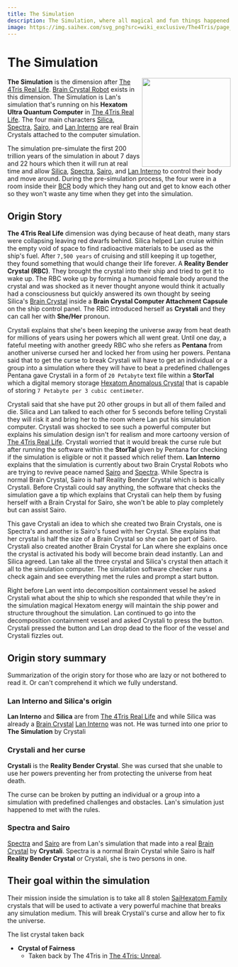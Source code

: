 ```yaml
---
title: The Simulation
description: The Simulation, where all magical and fun things happened.
image: https://img.saihex.com/svg_png?src=wiki_exclusive/The4Tris/page_icon/dimensions/the_simulation/the_simulation.svg
---
```

# The Simulation
<img align="right" width="200" src="https://img.saihex.com/svg_png?src=wiki_exclusive/The4Tris/page_icon/dimensions/the_simulation/the_simulation.svg">

**The Simulation** is the dimension after [The 4Tris Real Life](../Dimensions/real_life). [Brain Crystal Robot](../logic/Brain_Crystal#brain-crystal-robot) exists in this dimension. The Simulation is Lan's simulation that's running on his **Hexatom Ultra Quantum Computer** in [The 4Tris Real Life](../Dimensions/real_life). The four main characters [Silica](../Characters/Silica), [Spectra](../Characters/Spectra), [Sairo](../Characters/Sairo), and [Lan Interno](../Characters/Lan_Interno) are real Brain Crystals attached to the computer simulation.

The simulation pre-simulate the first 200 trillion years of the simulation in about 7 days and 22 hours which then it will run at real time and allow [Silica](../Characters/Silica), [Spectra](../Characters/Spectra), [Sairo](../Characters/Sairo), and [Lan Interno](../Characters/Lan_Interno) to control their body and move around. During the pre-simulation process, the four were in a room inside their [BCR](../logic/Brain_Crystal#brain-crystal-robot) body which they hang out and get to know each other so they won't waste any time when they get into the simulation.

## Origin Story
**The 4Tris Real Life** dimension was dying because of heat death, many stars were collapsing leaving red dwarfs behind. Silica helped Lan cruise within the empty void of space to find radioactive materials to be used as the ship's fuel. After `7,500 years` of cruising and still keeping it up together, they found something that would change their life forever. A **Reality Bender Crystal (RBC)**. They brought the crystal into their ship and tried to get it to wake up. The RBC woke up by forming a humanoid female body around the crystal and was shocked as it never thought anyone would think it actually had a consciousness but quickly answered its own thought by seeing Silica's [Brain Crystal](../logic/Brain_Crystal) inside a **Brain Crystal Computer Attachment Capsule** on the ship control panel. The RBC introduced herself as **Crystali** and they can call her with **She/Her** pronoun.

Crystali explains that she's been keeping the universe away from heat death for millions of years using her powers which all went great. Until one day, a fateful meeting with another greedy RBC who she refers as **Pentana** from another universe cursed her and locked her from using her powers. Pentana said that to get the curse to break Crystali will have to get an individual or a group into a simulation where they will have to beat a predefined challenges Pentana gave Crystali in a form of `20 Petabyte` text file within a **StorTal** which a digital memory storage [Hexatom Anomalous Crystal](../logic/Hexatom) that is capable of storing `7 Petabyte per 3 cubic centimeter`.

Crystali said that she have put 20 other groups in but all of them failed and die. Silica and Lan talked to each other for 5 seconds before telling Crystali they will risk it and bring her to the room where Lan put his simulation computer. Crystali was shocked to see such a powerful computer but explains his simulation design isn't for realism and more cartoony version of [The 4Tris Real Life](../Dimensions/real_life). Crystali worried that it would break the curse rule but after running the software within the **StorTal** given by Pentana for checking if the simulation is eligible or not it passed which relief them. **Lan Interno** explains that the simulation is currently about two Brain Crystal Robots who are trying to revive peace named [Sairo](../Characters/Sairo) and [Spectra](../Characters/Spectra). While Spectra is normal Brain Crystal, Sairo is half Reality Bender Crystal which is basically Crystali. Before Crystali could say anything, the software that checks the simulation gave a tip which explains that Crystali can help them by fusing herself with a Brain Crystal for Sairo, she won't be able to play completely but can assist Sairo.

This gave Crystali an idea to which she created two Brain Crystals, one is Spectra's and another is Sairo's fused with her Crystal. She explains that her crystal is half the size of a Brain Crystal so she can be part of Sairo. Crystali also created another Brain Crystal for Lan where she explains once the crystal is activated his body will become brain dead instantly. Lan and Silica agreed. Lan take all the three crystal and Silica's crystal then attach it all to the simulation computer. The simulation software checker runs a check again and see everything met the rules and prompt a start button.

Right before Lan went into decomposition containment vessel he asked Crystali what about the ship to which she responded that while they're in the simulation magical Hexatom energy will maintain the ship power and structure throughout the simulation. Lan continued to go into the decomposition containment vessel and asked Crystali to press the button. Crystali pressed the button and Lan drop dead to the floor of the vessel and Crystali fizzles out.

## Origin story summary
Summarization of the origin story for those who are lazy or not bothered to read it. Or can't comprehend it which we fully understand.

### Lan Interno and Silica's origin
**Lan Interno** and **Silica** are from [The 4Tris Real Life](../Dimensions/real_life) and while Silica was already a [Brain Crystal](../logic/Brain_Crystal) [Lan Interno](../Characters/Lan_Interno) was not. He was turned into one prior to **The Simulation** by Crystali

### Crystali and her curse
**Crystali** is the **Reality Bender Crystal**. She was cursed that she unable to use her powers preventing her from protecting the universe from heat death.

The curse can be broken by putting an individual or a group into a simulation with predefined challenges and obstacles. Lan's simulation just happened to met with the rules.

### Spectra and Sairo
[Spectra](../Characters/Spectra) and [Sairo](../Characters/Sairo) are from Lan's simulation that made into a real [Brain Crystal](../logic/Brain_Crystal) by **Crystali**. Spectra is a normal Brain Crystal while Sairo is half **Reality Bender Crystal** or Crystali, she is two persons in one.

## Their goal within the simulation
Their mission inside the simulation is to take all 8 stolen [SaiHexatom Family](../logic/Hexatom#saihexatom-family) crystals that will be used to activate a very powerful machine that breaks any simulation medium. This will break Crystali's curse and allow her to fix the universe.

The list crystal taken back
- **Crystal of Fairness**
  - Taken back by The 4Tris in [The 4Tris: Unreal](../official_contents/The4Tris_Unreal#their-mission).